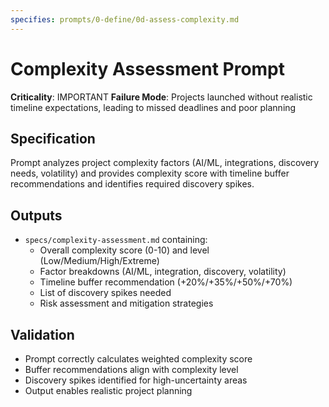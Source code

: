 ```yaml
---
specifies: prompts/0-define/0d-assess-complexity.md
---
```


# Complexity Assessment Prompt

**Criticality**: IMPORTANT
**Failure Mode**: Projects launched without realistic timeline expectations, leading to missed deadlines and poor planning

## Specification

Prompt analyzes project complexity factors (AI/ML, integrations, discovery needs, volatility) and provides complexity score with timeline buffer recommendations and identifies required discovery spikes.

## Outputs

- `specs/complexity-assessment.md` containing:
  - Overall complexity score (0-10) and level (Low/Medium/High/Extreme)
  - Factor breakdowns (AI/ML, integration, discovery, volatility)
  - Timeline buffer recommendation (+20%/+35%/+50%/+70%)
  - List of discovery spikes needed
  - Risk assessment and mitigation strategies

## Validation

- Prompt correctly calculates weighted complexity score
- Buffer recommendations align with complexity level
- Discovery spikes identified for high-uncertainty areas
- Output enables realistic project planning
